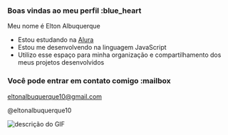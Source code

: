 ### Boas vindas ao meu perfil :blue_heart

Meu nome é Elton Albuquerque

- Estou estudando na [Alura](https://www.alura.com.br)
- Estou me desenvolvendo na linguagem JavaScript
- Utilizo esse espaço para minha organização e compartilhamento dos meus projetos desenvolvidos

### Você pode entrar em contato comigo :mailbox

eltonalbuquerque10@gmail.com

@eltonalbuquerque10

![descrição do GIF](https://media.tenor.com/3wen1lf5mK8AAAAM/dragon-ball-z-goku.gif)
